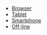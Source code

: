 - [Browser](Sorgenti/DOC/TA/B£AMO/REWEBM_01)
- [Tablet](Sorgenti/DOC/TA/B£AMO/REWEBM_02)
- [Smartphone](Sorgenti/DOC/TA/B£AMO/REWEBM_03)
- [Off-line](Sorgenti/DOC/TA/B£AMO/REWEBM_04)
